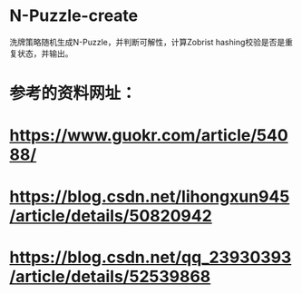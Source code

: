 # N-Puzzle-create
洗牌策略随机生成N-Puzzle，并判断可解性，计算Zobrist hashing校验是否是重复状态，并输出。

# 参考的资料网址：
# https://www.guokr.com/article/54088/
# https://blog.csdn.net/lihongxun945/article/details/50820942
# https://blog.csdn.net/qq_23930393/article/details/52539868
